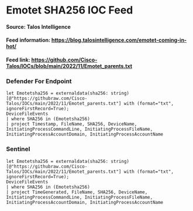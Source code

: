 # Emotet SHA256 IOC Feed

#### Source: Talos Intelligence
#### Feed information: https://blog.talosintelligence.com/emotet-coming-in-hot/
#### Feed link: https://github.com/Cisco-Talos/IOCs/blob/main/2022/11/Emotet_parents.txt

### Defender For Endpoint
```
let Emotetsha256 = externaldata(sha256: string)[@"https://githubraw.com/Cisco-Talos/IOCs/main/2022/11/Emotet_parents.txt"] with (format="txt", ignoreFirstRecord=True);
DeviceFileEvents
| where SHA256 in (Emotetsha256)
| project Timestamp, FileName, SHA256, DeviceName, InitiatingProcessCommandLine, InitiatingProcessFileName, InitiatingProcessAccountDomain, InitiatingProcessAccountName
```


### Sentinel
```
let Emotetsha256 = externaldata(sha256: string)[@"https://githubraw.com/Cisco-Talos/IOCs/main/2022/11/Emotet_parents.txt"] with (format="txt", ignoreFirstRecord=True);
DeviceFileEvents
| where SHA256 in (Emotetsha256)
| project TimeGenerated, FileName, SHA256, DeviceName, InitiatingProcessCommandLine, InitiatingProcessFileName, InitiatingProcessAccountDomain, InitiatingProcessAccountName
```

